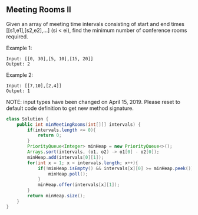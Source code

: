 ## Meeting Rooms II

Given an array of meeting time intervals consisting of start and end times [[s1,e1],[s2,e2],...] (si < ei), find the minimum number of conference rooms required.

Example 1:

```
Input: [[0, 30],[5, 10],[15, 20]]
Output: 2
```
Example 2:
```
Input: [[7,10],[2,4]]
Output: 1
```
NOTE: input types have been changed on April 15, 2019. Please reset to default code definition to get new method signature.

```java
class Solution {
    public int minMeetingRooms(int[][] intervals) {
        if(intervals.length <= 0){
            return 0;
        }
        PriorityQueue<Integer> minHeap = new PriorityQueue<>();
        Arrays.sort(intervals, (o1, o2) -> o1[0] - o2[0]);
        minHeap.add(intervals[0][1]);
        for(int x = 1; x < intervals.length; x++){
            if(!minHeap.isEmpty() && intervals[x][0] >= minHeap.peek()){
                minHeap.poll();
            }
            minHeap.offer(intervals[x][1]);
        }
        return minHeap.size();
    }
}
```